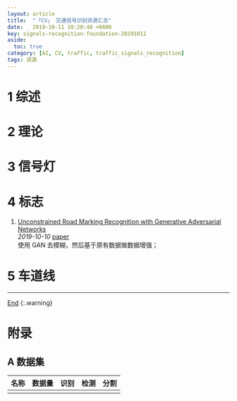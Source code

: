 ```yaml
---
layout: article
title:  "「CV」 交通信号识别资源汇总"
date:   2019-10-11 10:20:40 +0800
key: signals-recognition-foundation-20191011
aside:
  toc: true
category: [AI, CV, traffic, traffic_signals_recognition]
tags: 资源
---
```

<span id='head'></span>

<!--more-->

# 1 综述

# 2 理论

# 3 信号灯

# 4 标志
1. [Unconstrained Road Marking Recognition with Generative Adversarial Networks](http://cn.arxiv.org/abs/1910.04326)     
*2019-10-10* [paper](https://arxiv.org/abs/1910.04326)     
使用 GAN 去模糊，然后基于原有数据做数据增强；    

# 5 车道线


-------------------  
[End](#head)
{:.warning}  

# 附录
## A 数据集

| 名称 | 数据量 | 识别  | 检测 | 分割 |   
| --- | --- | --- | --- | --- |
|  |  |  |  |   |
